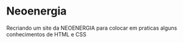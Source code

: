 # Neoenergia

Recriando um site da NEOENERGIA para colocar em praticas alguns conhecimentos de HTML e CSS


<a href="https://raulramos94.github.io/Neoenergia/">
